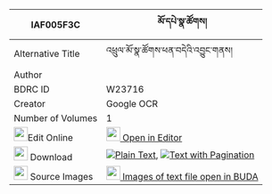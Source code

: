 |IAF005F3C|མོ་དཔེ་སྣ་ཚོགས། 
| --- | --- 
|Alternative Title |འཕྲུལ་མོ་སྣ་ཚོགས་ཕན་བདེའི་འབྱུང་གནས།
|Author | 
|BDRC ID | W23716
|Creator | Google OCR
|Number of Volumes| 1
|<img width="25" src="https://img.icons8.com/color/25/000000/edit-property.png">Edit Online| [<img width="25" src="https://avatars.githubusercontent.com/u/45091458?s=200&v=4"> Open in Editor](http://editor.openpecha.org/IAF005F3C)
|<img width="25" src="https://img.icons8.com/fluent/48/000000/download-2.png"/>  Download | [![](https://img.icons8.com/color/20/000000/txt.png)Plain Text](https://github.com/Openpecha/IAF005F3C/releases/download/v1/mo_pe_natsok_plain_IAF005F3C.zip), [![](https://img.icons8.com/color/20/000000/txt.png)Text with Pagination](https://github.com/Openpecha/IAF005F3C/releases/download/v1/mo_pe_natsok_pages_IAF005F3C.zip)
|<img width="25" src="https://img.icons8.com/plasticine/100/000000/pictures-folder.png"/>  Source Images | [<img width="25" src="https://library.bdrc.io/icons/BUDA-small.svg"> Images of text file open in BUDA](https://library.bdrc.io/show/bdr:W23716)